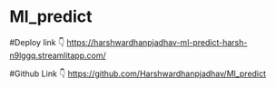 # Ml_predict

#Deploy link 👇
https://harshwardhanpjadhav-ml-predict-harsh-n9lggq.streamlitapp.com/


#Github Link 👇
https://github.com/Harshwardhanpjadhav/Ml_predict

